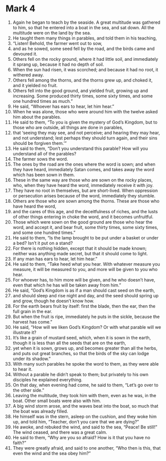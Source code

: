 ﻿
# Mark 4
1. Again he began to teach by the seaside. A great multitude was gathered to him, so that he entered into a boat in the sea, and sat down. All the multitude were on the land by the sea. 
2. He taught them many things in parables, and told them in his teaching, 
3. “Listen! Behold, the farmer went out to sow, 
4. and as he sowed, some seed fell by the road, and the birds came and devoured it. 
5. Others fell on the rocky ground, where it had little soil, and immediately it sprang up, because it had no depth of soil. 
6. When the sun had risen, it was scorched; and because it had no root, it withered away. 
7. Others fell among the thorns, and the thorns grew up, and choked it, and it yielded no fruit. 
8. Others fell into the good ground, and yielded fruit, growing up and increasing. Some produced thirty times, some sixty times, and some one hundred times as much.” 
9. He said, “Whoever has ears to hear, let him hear.” 
10. When he was alone, those who were around him with the twelve asked him about the parables. 
11. He said to them, “To you is given the mystery of God’s Kingdom, but to those who are outside, all things are done in parables, 
12. that ‘seeing they may see, and not perceive; and hearing they may hear, and not understand; lest perhaps they should turn again, and their sins should be forgiven them.’” 
13. He said to them, “Don’t you understand this parable? How will you understand all of the parables? 
14. The farmer sows the word. 
15. The ones by the road are the ones where the word is sown; and when they have heard, immediately Satan comes, and takes away the word which has been sown in them. 
16. These in the same way are those who are sown on the rocky places, who, when they have heard the word, immediately receive it with joy. 
17. They have no root in themselves, but are short-lived. When oppression or persecution arises because of the word, immediately they stumble. 
18. Others are those who are sown among the thorns. These are those who have heard the word, 
19. and the cares of this age, and the deceitfulness of riches, and the lusts of other things entering in choke the word, and it becomes unfruitful. 
20. Those which were sown on the good ground are those who hear the word, and accept it, and bear fruit, some thirty times, some sixty times, and some one hundred times.” 
21. He said to them, “Is the lamp brought to be put under a basket or under a bed? Isn’t it put on a stand? 
22. For there is nothing hidden, except that it should be made known; neither was anything made secret, but that it should come to light. 
23. If any man has ears to hear, let him hear.” 
24. He said to them, “Take heed what you hear. With whatever measure you measure, it will be measured to you, and more will be given to you who hear. 
25. For whoever has, to him more will be given, and he who doesn’t have, even that which he has will be taken away from him.” 
26. He said, “God’s Kingdom is as if a man should cast seed on the earth, 
27. and should sleep and rise night and day, and the seed should spring up and grow, though he doesn’t know how. 
28. For the earth bears fruit by itself: first the blade, then the ear, then the full grain in the ear. 
29. But when the fruit is ripe, immediately he puts in the sickle, because the harvest has come.” 
30. He said, “How will we liken God’s Kingdom? Or with what parable will we illustrate it? 
31. It’s like a grain of mustard seed, which, when it is sown in the earth, though it is less than all the seeds that are on the earth, 
32. yet when it is sown, grows up, and becomes greater than all the herbs, and puts out great branches, so that the birds of the sky can lodge under its shadow.” 
33. With many such parables he spoke the word to them, as they were able to hear it. 
34. Without a parable he didn’t speak to them; but privately to his own disciples he explained everything. 
35. On that day, when evening had come, he said to them, “Let’s go over to the other side.” 
36. Leaving the multitude, they took him with them, even as he was, in the boat. Other small boats were also with him. 
37. A big wind storm arose, and the waves beat into the boat, so much that the boat was already filled. 
38. He himself was in the stern, asleep on the cushion, and they woke him up, and told him, “Teacher, don’t you care that we are dying?” 
39. He awoke, and rebuked the wind, and said to the sea, “Peace! Be still!” The wind ceased, and there was a great calm. 
40. He said to them, “Why are you so afraid? How is it that you have no faith?” 
41. They were greatly afraid, and said to one another, “Who then is this, that even the wind and the sea obey him?” 
